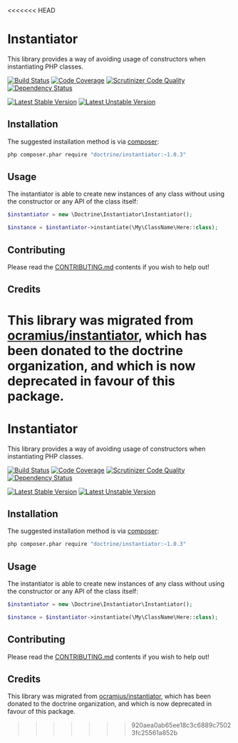 <<<<<<< HEAD
# Instantiator

This library provides a way of avoiding usage of constructors when instantiating PHP classes.

[![Build Status](https://travis-ci.org/doctrine/instantiator.svg?branch=master)](https://travis-ci.org/doctrine/instantiator)
[![Code Coverage](https://scrutinizer-ci.com/g/doctrine/instantiator/badges/coverage.png?b=master)](https://scrutinizer-ci.com/g/doctrine/instantiator/?branch=master)
[![Scrutinizer Code Quality](https://scrutinizer-ci.com/g/doctrine/instantiator/badges/quality-score.png?b=master)](https://scrutinizer-ci.com/g/doctrine/instantiator/?branch=master)
[![Dependency Status](https://www.versioneye.com/package/php--doctrine--instantiator/badge.svg)](https://www.versioneye.com/package/php--doctrine--instantiator)

[![Latest Stable Version](https://poser.pugx.org/doctrine/instantiator/v/stable.png)](https://packagist.org/packages/doctrine/instantiator)
[![Latest Unstable Version](https://poser.pugx.org/doctrine/instantiator/v/unstable.png)](https://packagist.org/packages/doctrine/instantiator)

## Installation

The suggested installation method is via [composer](https://getcomposer.org/):

```sh
php composer.phar require "doctrine/instantiator:~1.0.3"
```

## Usage

The instantiator is able to create new instances of any class without using the constructor or any API of the class
itself:

```php
$instantiator = new \Doctrine\Instantiator\Instantiator();

$instance = $instantiator->instantiate(\My\ClassName\Here::class);
```

## Contributing

Please read the [CONTRIBUTING.md](CONTRIBUTING.md) contents if you wish to help out!

## Credits

This library was migrated from [ocramius/instantiator](https://github.com/Ocramius/Instantiator), which
has been donated to the doctrine organization, and which is now deprecated in favour of this package.
=======
# Instantiator

This library provides a way of avoiding usage of constructors when instantiating PHP classes.

[![Build Status](https://travis-ci.org/doctrine/instantiator.svg?branch=master)](https://travis-ci.org/doctrine/instantiator)
[![Code Coverage](https://scrutinizer-ci.com/g/doctrine/instantiator/badges/coverage.png?b=master)](https://scrutinizer-ci.com/g/doctrine/instantiator/?branch=master)
[![Scrutinizer Code Quality](https://scrutinizer-ci.com/g/doctrine/instantiator/badges/quality-score.png?b=master)](https://scrutinizer-ci.com/g/doctrine/instantiator/?branch=master)
[![Dependency Status](https://www.versioneye.com/package/php--doctrine--instantiator/badge.svg)](https://www.versioneye.com/package/php--doctrine--instantiator)

[![Latest Stable Version](https://poser.pugx.org/doctrine/instantiator/v/stable.png)](https://packagist.org/packages/doctrine/instantiator)
[![Latest Unstable Version](https://poser.pugx.org/doctrine/instantiator/v/unstable.png)](https://packagist.org/packages/doctrine/instantiator)

## Installation

The suggested installation method is via [composer](https://getcomposer.org/):

```sh
php composer.phar require "doctrine/instantiator:~1.0.3"
```

## Usage

The instantiator is able to create new instances of any class without using the constructor or any API of the class
itself:

```php
$instantiator = new \Doctrine\Instantiator\Instantiator();

$instance = $instantiator->instantiate(\My\ClassName\Here::class);
```

## Contributing

Please read the [CONTRIBUTING.md](CONTRIBUTING.md) contents if you wish to help out!

## Credits

This library was migrated from [ocramius/instantiator](https://github.com/Ocramius/Instantiator), which
has been donated to the doctrine organization, and which is now deprecated in favour of this package.
>>>>>>> 920aea0ab65ee18c3c6889c75023fc25561a852b
